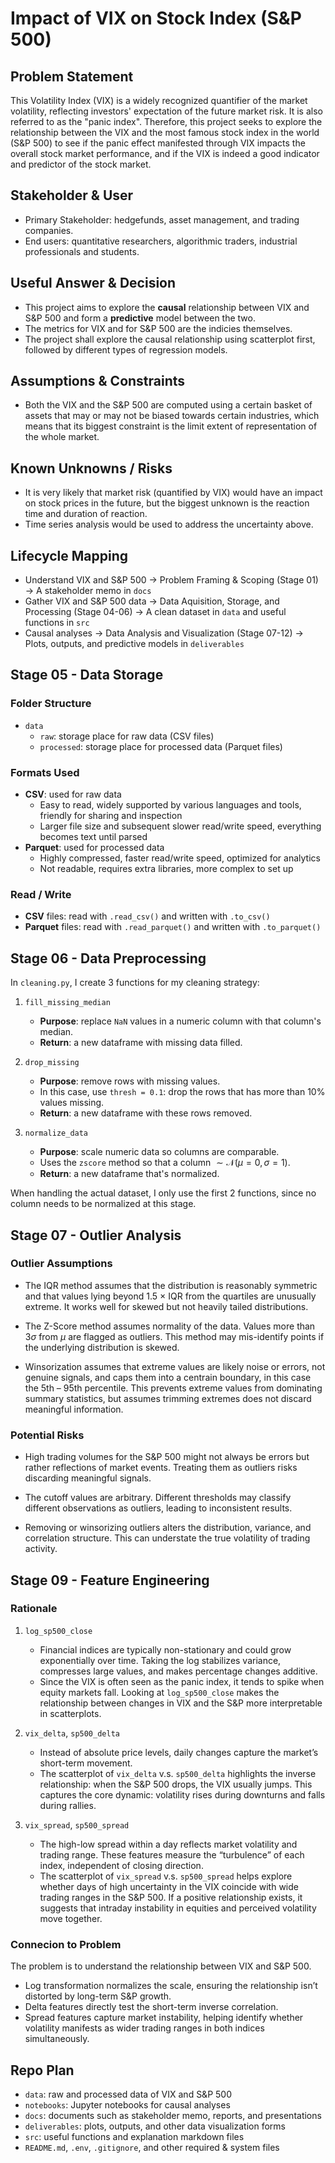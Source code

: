 # Impact of VIX on Stock Index (S&P 500)

## Problem Statement

This Volatility Index (VIX) is a widely recognized quantifier of the market volatility, reflecting investors' expectation of the future market risk. It is also referred to as the "panic index". Therefore, this project seeks to explore the relationship between the VIX and the most famous stock index in the world (S&P 500) to see if the panic effect manifested through VIX impacts the overall stock market performance, and if the VIX is indeed a good indicator and predictor of the stock market. 

## Stakeholder & User

- Primary Stakeholder: hedgefunds, asset management, and trading companies. 
- End users: quantitative researchers, algorithmic traders, industrial professionals and students. 

## Useful Answer & Decision

- This project aims to explore the **causal** relationship between VIX and S&P 500 and form a **predictive** model between the two. 
- The metrics for VIX and for S&P 500 are the indicies themselves. 
- The project shall explore the causal relationship using scatterplot first, followed by different types of regression models. 

## Assumptions & Constraints

- Both the VIX and the S&P 500 are computed using a certain basket of assets that may or may not be biased towards certain industries, which means that its biggest constraint is the limit extent of representation of the whole market. 

## Known Unknowns / Risks

- It is very likely that market risk (quantified by VIX) would have an impact on stock prices in the future, but the biggest unknown is the reaction time and duration of reaction. 
- Time series analysis would be used to address the uncertainty above. 

## Lifecycle Mapping

- Understand VIX and S&P 500 → Problem Framing & Scoping (Stage 01) → A stakeholder memo in `docs`
- Gather VIX and S&P 500 data → Data Aquisition, Storage, and Processing (Stage 04-06) → A clean dataset in `data` and useful functions in `src`
- Causal analyses → Data Analysis and Visualization (Stage 07-12) → Plots, outputs, and predictive models in `deliverables`

## Stage 05 - Data Storage

### Folder Structure

- `data`
    - `raw`: storage place for raw data (CSV files)
    - `processed`: storage place for processed data (Parquet files)

### Formats Used

- **CSV**: used for raw data
    - Easy to read, widely supported by various languages and tools, friendly for sharing and inspection
    - Larger file size and subsequent slower read/write speed, everything becomes text until parsed
- **Parquet**: used for processed data
    - Highly compressed, faster read/write speed, optimized for analytics
    - Not readable, requires extra libraries, more complex to set up

### Read / Write

- **CSV** files: read with `.read_csv()` and written with `.to_csv()`
- **Parquet** files: read with `.read_parquet()` and written with `.to_parquet()`

## Stage 06 - Data Preprocessing

In `cleaning.py`, I create 3 functions for my cleaning strategy:

1. `fill_missing_median`
    - **Purpose**: replace `NaN` values in a numeric column with that column's median. 
    - **Return**: a new dataframe with missing data filled.  

2. `drop_missing`
    - **Purpose**: remove rows with missing values. 
    - In this case, use `thresh = 0.1`: drop the rows that has more than 10% values missing. 
    - **Return**: a new dataframe with these rows removed. 
    
3. `normalize_data`
    - **Purpose**: scale numeric data so columns are comparable. 
    - Uses the `zscore` method so that a column $\sim \mathcal{N} (\mu = 0, \sigma = 1)$. 
    - **Return**: a new dataframe that's normalized. 

When handling the actual dataset, I only use the first 2 functions, since no column needs to be normalized at this stage. 

## Stage 07 - Outlier Analysis

### Outlier Assumptions

- The IQR method assumes that the distribution is reasonably symmetric and that values lying beyond 1.5 × IQR from the quartiles are unusually extreme. It works well for skewed but not heavily tailed distributions.

- The Z-Score method assumes normality of the data. Values more than $3\sigma$ from $\mu$ are flagged as outliers. This method may mis-identify points if the underlying distribution is skewed. 

- Winsorization assumes that extreme values are likely noise or errors, not genuine signals, and caps them into a centrain boundary, in this case the 5th – 95th percentile. This prevents extreme values from dominating summary statistics, but assumes trimming extremes does not discard meaningful information.

### Potential Risks

- High trading volumes for the S&P 500 might not always be errors but rather reflections of market events. Treating them as outliers risks discarding meaningful signals.

- The cutoff values are arbitrary. Different thresholds may classify different observations as outliers, leading to inconsistent results.

- Removing or winsorizing outliers alters the distribution, variance, and correlation structure. This can understate the true volatility of trading activity.

## Stage 09 - Feature Engineering

### Rationale

1. `log_sp500_close`

    - Financial indices are typically non-stationary and could grow exponentially over time. Taking the log stabilizes variance, compresses large values, and makes percentage changes additive.
    - Since the VIX is often seen as the panic index, it tends to spike when equity markets fall. Looking at `log_sp500_close` makes the relationship between changes in VIX and the S&P more interpretable in scatterplots.

2. `vix_delta`, `sp500_delta`

    - Instead of absolute price levels, daily changes capture the market’s short-term movement.
    - The scatterplot of `vix_delta` v.s. `sp500_delta` highlights the inverse relationship: when the S&P 500 drops, the VIX usually jumps. This captures the core dynamic: volatility rises during downturns and falls during rallies.

3. `vix_spread`, `sp500_spread`

    - The high-low spread within a day reflects market volatility and trading range. These features measure the “turbulence” of each index, independent of closing direction.
    - The scatterplot of `vix_spread` v.s. `sp500_spread` helps explore whether days of high uncertainty in the VIX coincide with wide trading ranges in the S&P 500. If a positive relationship exists, it suggests that intraday instability in equities and perceived volatility move together.

### Connecion to Problem

The problem is to understand the relationship between VIX and S&P 500.

- Log transformation normalizes the scale, ensuring the relationship isn’t distorted by long-term S&P growth.
- Delta features directly test the short-term inverse correlation.
- Spread features capture market instability, helping identify whether volatility manifests as wider trading ranges in both indices simultaneously.

## Repo Plan

- `data`: raw and processed data of VIX and S&P 500
- `notebooks`: Jupyter notebooks for causal analyses
- `docs`: documents such as stakeholder memo, reports, and presentations 
- `deliverables`: plots, outputs, and other data visualization forms
- `src`: useful functions and explanation markdown files
- `README.md`, `.env`, `.gitignore`, and other required & system files